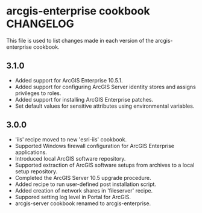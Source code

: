 arcgis-enterprise cookbook CHANGELOG
================================

This file is used to list changes made in each version of the arcgis-enterprise cookbook.

3.1.0
-----
- Added support for ArcGIS Enterprise 10.5.1.
- Added support for configuring ArcGIS Server identity stores and assigns privileges to roles.
- Added support for installing ArcGIS Enterprise patches.
- Set default values for sensitive attributes using environmental variables.

3.0.0
-----
- 'iis' recipe moved to new 'esri-iis' cookbook.
- Supported Windows firewall configuration for ArcGIS Enterprise applications.
- Introduced local ArcGIS software repository.
- Supported extraction of ArcGIS software setups from archives to a local setup repository.
- Completed the ArcGIS Server 10.5 upgrade procedure.
- Added recipe to run user-defined post installation script.
- Added creation of network shares in 'fileserver' recipe.
- Suppored setting log level in Portal for ArcGIS.
- arcgis-server cookbook renamed to arcgis-enterprise.

